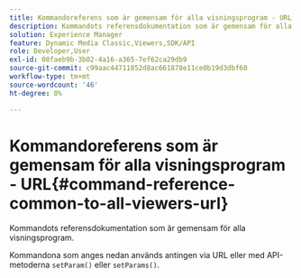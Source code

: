 ```yaml
---
title: Kommandoreferens som är gemensam för alla visningsprogram - URL
description: Kommandots referensdokumentation som är gemensam för alla visningsprogram.
solution: Experience Manager
feature: Dynamic Media Classic,Viewers,SDK/API
role: Developer,User
exl-id: 08faeb9b-3b02-4a16-a365-7ef62ca29db9
source-git-commit: c99aac44711852d8ac661878e11ce0b19d3dbf60
workflow-type: tm+mt
source-wordcount: '46'
ht-degree: 0%

---
```


# Kommandoreferens som är gemensam för alla visningsprogram - URL{#command-reference-common-to-all-viewers-url}

Kommandots referensdokumentation som är gemensam för alla visningsprogram.

Kommandona som anges nedan används antingen via URL eller med API-metoderna `setParam()` eller `setParams()`.

